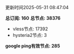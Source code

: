 更新时间2025-05-31 08:47:04

**总订阅: 160**
**总节点: 38376**
- vless节点: 17392
- hysteria2节点: 3

**google ping有效节点: 285**
